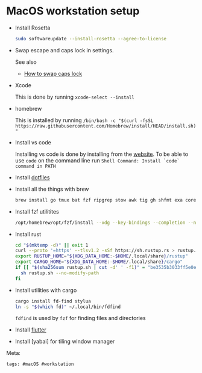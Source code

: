 # MacOS workstation setup

- Install Rosetta

  ```bash
  sudo softwareupdate --install-rosetta --agree-to-license
  ```

- Swap escape and caps lock in settings.

  See also

  - [How to swap caps lock](../91)

- Xcode

  This is done by running `xcode-select --install`

- homebrew

  This is installed by running `/bin/bash -c "$(curl -fsSL https://raw.githubusercontent.com/Homebrew/install/HEAD/install.sh)"`

- Install vs code

  Installing vs code is done by installing from the [website]. To be able
  to use `code` on the command line run `` Shell Command: Install `code` command in PATH ``

- Install [dotfiles]

- Install all the things with brew

  ```bash
  brew install go tmux bat fzf ripgrep stow awk tig gh shfmt exa coreutils
  ```

- Install fzf utilitites

  ```bash
  /opt/homebrew/opt/fzf/install --xdg --key-bindings --completion --no-update-rc
  ```

- Install rust

  ```bash
  cd "$(mktemp -d)" || exit 1
  curl --proto '=https' --tlsv1.2 -sSf https://sh.rustup.rs > rustup.sh
  export RUSTUP_HOME="${XDG_DATA_HOME:-$HOME/.local/share}/rustup"
  export CARGO_HOME="${XDG_DATA_HOME:-$HOME/.local/share}/cargo"
  if [[ "$(sha256sum rustup.sh | cut -d' ' -f1)" = "be3535b3033ff5e0ecc4d589a35d3656f681332f860c5fd6684859970165ddcc" ]]; then
    sh rustup.sh --no-modify-path
  fi
  ```

- Install utilities with cargo

  ```bash
  cargo install fd-find stylua
  ln -s "$(which fd)" ~/.local/bin/fdfind
  ```

  `fdfind` is used by `fzf` for finding files and directories

- Install [flutter]

- Install [yabai] for tiling window manager

[dotfiles]: https://github.com/jlrickert/dotfiles
[website]: https://code.visualstudio.com/
[flutter]: ../100

Meta:

    tags: #macOS #workstation
